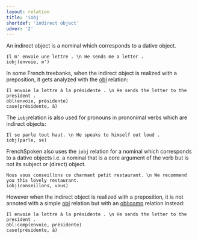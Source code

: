 ```yaml
---
layout: relation
title: 'iobj'
shortdef: 'indirect object'
udver: '2'
---
```


An indirect object is a nominal which corresponds to a dative object.

~~~ sdparse
Il m' envoie une lettre . \n He sends me a letter .
iobj(envoie, m')
~~~

In some French treebanks, when the indirect object is realized with a preposition, it gets analyzed with the [obl]() relation:

~~~ sdparse
Il envoie la lettre à la présidente . \n He sends the letter to the president .
obl(envoie, présidente)
case(présidente, à)
~~~

The `iobj`relation is also used for pronouns in prononimal verbs which are indirect objects:

~~~ sdparse
Il se parle tout haut. \n He speaks to himself out loud .
iobj(parle, se)
~~~

FrenchSpoken also uses the `iobj` relation for a nominal which corresponds to a dative objects i.e. a nominal that is a core argument of the verb but is not its subject or (direct) object.

~~~ sdparse
Nous vous conseillons ce charmant petit restaurant. \n We recommend you this lovely restaurant.
iobj(conseillons, vous)
~~~

However when the indirect object is realized with a preposition, it is not annoted with a simple [obl]() relation but with an [obl:comp]() relation instead:

~~~ sdparse
Il envoie la lettre à la présidente . \n He sends the letter to the president .
obl:comp(envoie, présidente)
case(présidente, à)
~~~

